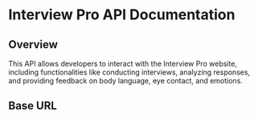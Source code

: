 # Interview Pro API Documentation

## Overview
This API allows developers to interact with the Interview Pro website, including functionalities like conducting interviews, analyzing responses, and providing feedback on body language, eye contact, and emotions.

## Base URL
